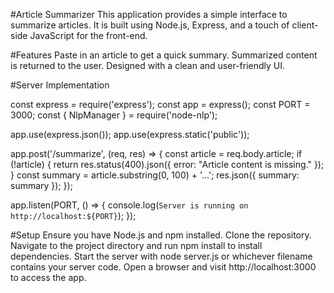 #Article Summarizer
This application provides a simple interface to summarize articles. It is built using Node.js, Express, and a touch of client-side JavaScript for the front-end.

#Features
Paste in an article to get a quick summary.
Summarized content is returned to the user.
Designed with a clean and user-friendly UI.

#Server Implementation


const express = require('express');
const app = express();
const PORT = 3000;
const { NlpManager } = require('node-nlp');

app.use(express.json());
app.use(express.static('public'));

app.post('/summarize', (req, res) => {
    const article = req.body.article;
    if (!article) {
        return res.status(400).json({ error: "Article content is missing." });
    }
    const summary = article.substring(0, 100) + '...';
    res.json({ summary: summary });
});

app.listen(PORT, () => {
    console.log(`Server is running on http://localhost:${PORT}`);
});

#Setup
Ensure you have Node.js and npm installed.
Clone the repository.
Navigate to the project directory and run npm install to install dependencies.
Start the server with node server.js or whichever filename contains your server code.
Open a browser and visit http://localhost:3000 to access the app.

